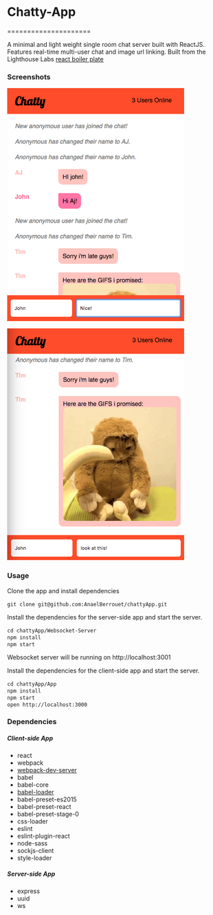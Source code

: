 # Chatty-App
=====================

A minimal and light weight single room chat server built with ReactJS. Features real-time multi-user chat and image url linking.
Built from the Lighthouse Labs [react boiler plate](github.com/lighthouse-labs/react-simple-boilerplate.git)

### Screenshots
![chat Screen](https://github.com/AnaelBerrouet/chattyApp/blob/master/App/build/Screen%20Shot%202018-11-01%20at%207.58.28%20PM.png)

![chat Screen with gif](https://github.com/AnaelBerrouet/chattyApp/blob/master/App/build/Screen%20Shot%202018-11-01%20at%207.49.57%20PM.png)

### Usage

Clone the app and install dependencies
```
git clone git@github.com:AnaelBerrouet/chattyApp.git
````
Install the dependencies for the server-side app and start the server.
```
cd chattyApp/Websocket-Server
npm install
npm start
```
Websocket server will be running on http://localhost:3001

Install the dependencies for the client-side app and start the server.
```
cd chattyApp/App
npm install
npm start
open http://localhost:3000
```

### Dependencies

##### Client-side App
* react
* webpack
* [webpack-dev-server](https://github.com/webpack/webpack-dev-server)
* babel
* babel-core
* [babel-loader](https://github.com/babel/babel-loader)
* babel-preset-es2015
* babel-preset-react
* babel-preset-stage-0
* css-loader
* eslint
* eslint-plugin-react
* node-sass
* sockjs-client
* style-loader

##### Server-side App
* express
* uuid
* ws

